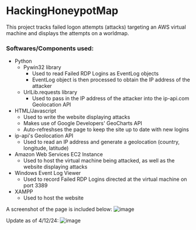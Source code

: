 HackingHoneypotMap
======
This project tracks failed logon attempts (attacks) targeting an AWS virtual machine and displays the attempts on a worldmap.

### Softwares/Components used:
* Python
  * Pywin32 library
    * Used to read Failed RDP Logins as EventLog objects
    * EventLog object is then processed to obtain the IP address of the attacker
  * UrlLib.requests library
    * Used to pass in the IP address of the attacker into the ip-api.com Geolocation API
* HTML/Javascript
  * Used to write the website displaying attacks
  * Makes use of Google Developers' GeoCharts API
  * Auto-refreshses the page to keep the site up to date with new logins
* ip-api's Geolocation API
  * Used to read an IP address and generate a geolocation (country, longitude, latitude)
* Amazon Web Services EC2 Instance
  * Used to host the virtual machine being attacked, as well as the website displaying attacks
* Windows Event Log Viewer
  * Used to record Failed RDP Logins directed at the virtual machine on port 3389
* XAMPP
  * Used to host the website
  
A screenshot of the page is included below:
![image](https://user-images.githubusercontent.com/45743962/233748713-9a4af123-5fc3-4b01-8843-5f827aa3ad17.png)

Update as of 4/12/24:
![image](https://github.com/jasontang127/HackingHoneypotMap/assets/45743962/913ecba6-7cc1-4722-931d-4189d72b4ea7)

